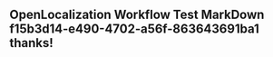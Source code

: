 <properties
ms.topic="hero-topic"
ms.test1="hero-topic"
ms.test2="test"/>

## OpenLocalization Workflow Test MarkDown f15b3d14-e490-4702-a56f-863643691ba1 thanks!
